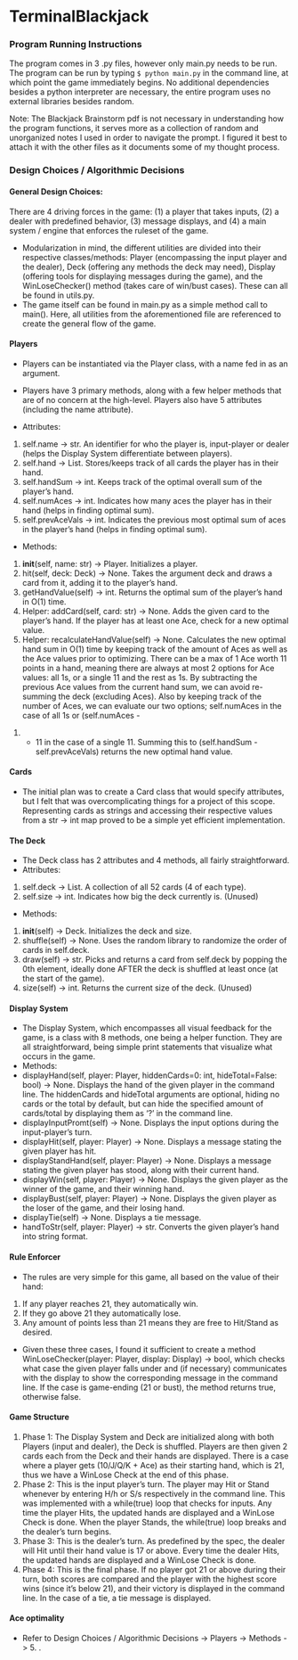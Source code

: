 # TerminalBlackjack

### Program Running Instructions
The program comes in 3 .py files, however only main.py needs to be run. The program can be run by typing `$
python main.py` in the command line, at which point the game immediately begins.
No additional dependencies besides a python interpreter are necessary, the
entire program uses no external libraries besides random.

Note: The Blackjack Brainstorm pdf is not necessary in understanding how the
program functions, it serves more as a collection of random and unorganized notes I
used in order to navigate the prompt. I figured it best to attach it with the other files as it
documents some of my thought process.

### Design Choices / Algorithmic Decisions
#### General Design Choices:
There are 4 driving forces in the game: (1) a player that takes inputs, (2) a
dealer with predefined behavior, (3) message displays, and (4) a main system
/ engine that enforces the ruleset of the game.
- Modularization in mind, the different utilities are divided into their
respective classes/methods: Player (encompassing the input player and
the dealer), Deck (offering any methods the deck may need), Display
(offering tools for displaying messages during the game), and the
WinLoseChecker() method (takes care of win/bust cases). These can all
be found in utils.py.
- The game itself can be found in main.py as a simple method call to
main(). Here, all utilities from the aforementioned file are referenced to
create the general flow of the game.

#### Players
- Players can be instantiated via the Player class, with a name fed in as an
argument.
- Players have 3 primary methods, along with a few helper methods that
are of no concern at the high-level. Players also have 5 attributes
(including the name attribute).

- Attributes:
1. self.name -> str. An identifier for who the player is, input-player or
dealer (helps the Display System differentiate between players).
2. self.hand -> List<str>. Stores/keeps track of all cards the player
has in their hand.
3. self.handSum -> int. Keeps track of the optimal overall sum of the
player’s hand.
4. self.numAces -> int. Indicates how many aces the player has in
their hand (helps in finding optimal sum).
5. self.prevAceVals -> int. Indicates the previous most optimal sum
of aces in the player’s hand (helps in finding optimal sum).

- Methods:
1. __init__(self, name: str) -> Player. Initializes a player.
2. hit(self, deck: Deck) -> None. Takes the argument deck and
draws a card from it, adding it to the player’s hand.
3. getHandValue(self) -> int. Returns the optimal sum of the player’s
hand in O(1) time.
4. Helper: addCard(self, card: str) -> None. Adds the given card to
the player’s hand. If the player has at least one Ace, check for a
new optimal value.
5. Helper: recalculateHandValue(self) -> None. Calculates the new
optimal hand sum in O(1) time by keeping track of the amount of
Aces as well as the Ace values prior to optimizing. There can be a
max of 1 Ace worth 11 points in a hand, meaning there are always
at most 2 options for Ace values: all 1s, or a single 11 and the rest
as 1s. By subtracting the previous Ace values from the current
hand sum, we can avoid re-summing the deck (excluding Aces).
Also by keeping track of the number of Aces, we can evaluate our
two options; self.numAces in the case of all 1s or (self.numAces -
1) + 11 in the case of a single 11. Summing this to (self.handSum -
self.prevAceVals) returns the new optimal hand value.

#### Cards
- The initial plan was to create a Card class that would specify attributes,
but I felt that was overcomplicating things for a project of this scope.
Representing cards as strings and accessing their respective values
from a str -> int map proved to be a simple yet efficient implementation.

#### The Deck
- The Deck class has 2 attributes and 4 methods, all fairly straightforward.
- Attributes:
1. self.deck -> List<str>. A collection of all 52 cards (4 of each type).
2. self.size -> int. Indicates how big the deck currently is. (Unused)
- Methods:
1. __init__(self) -> Deck. Initializes the deck and size.
2. shuffle(self) -> None. Uses the random library to randomize the
order of cards in self.deck.
3. draw(self) -> str. Picks and returns a card from self.deck by
popping the 0th element, ideally done AFTER the deck is shuffled
at least once (at the start of the game).
4. size(self) -> int. Returns the current size of the deck. (Unused)

#### Display System
- The Display System, which encompasses all visual feedback for the
game, is a class with 8 methods, one being a helper function. They are all
straightforward, being simple print statements that visualize what occurs in
the game.
- Methods:
- displayHand(self, player: Player, hiddenCards=0: int,
hideTotal=False: bool) -> None. Displays the hand of the given
player in the command line. The hiddenCards and hideTotal
arguments are optional, hiding no cards or the total by default, but
can hide the specified amount of cards/total by displaying them as
‘?’ in the command line.
- displayInputPromt(self) -> None. Displays the input options
during the input-player’s turn.
- displayHit(self, player: Player) -> None. Displays a message
stating the given player has hit.
- displayStandHand(self, player: Player) -> None. Displays a
message stating the given player has stood, along with their current
hand.
- displayWin(self, player: Player) -> None. Displays the given
player as the winner of the game, and their winning hand.
- displayBust(self, player: Player) -> None. Displays the given
player as the loser of the game, and their losing hand.
- displayTie(self) -> None. Displays a tie message.
- handToStr(self, player: Player) -> str. Converts the given player’s
hand into string format.

#### Rule Enforcer
- The rules are very simple for this game, all based on the value of their
hand:
1. If any player reaches 21, they automatically win.
2. If they go above 21 they automatically lose.
3. Any amount of points less than 21 means they are free to
Hit/Stand as desired.
- Given these three cases, I found it sufficient to create a method
WinLoseChecker(player: Player, display: Display) -> bool, which
checks what case the given player falls under and (if necessary)
communicates with the display to show the corresponding message in the
command line. If the case is game-ending (21 or bust), the method returns
true, otherwise false.

#### Game Structure
1. Phase 1:
The Display System and Deck are initialized along with both
Players (input and dealer), the Deck is shuffled. Players are then given 2
cards each from the Deck and their hands are displayed. There is a
case where a player gets (10/J/Q/K + Ace) as their starting hand, which is
21, thus we have a WinLose Check at the end of this phase.
2. Phase 2:
This is the input player’s turn. The player may Hit or Stand
whenever by entering H/h or S/s respectively in the command line. This
was implemented with a while(true) loop that checks for inputs. Any time
the player Hits, the updated hands are displayed and a WinLose Check
is done. When the player Stands, the while(true) loop breaks and the
dealer’s turn begins.
3. Phase 3:
This is the dealer’s turn. As predefined by the spec, the dealer will
Hit until their hand value is 17 or above. Every time the dealer Hits, the
updated hands are displayed and a WinLose Check is done.
4. Phase 4:
This is the final phase. If no player got 21 or above during their turn,
both scores are compared and the player with the highest score wins
(since it’s below 21), and their victory is displayed in the command line. In
the case of a tie, a tie message is displayed.

#### Ace optimality
- Refer to Design Choices / Algorithmic Decisions -> Players ->
Methods -> 5. .

